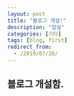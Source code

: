 ```yaml
---
layout: post
title: "블로그 개설!"
description: "잡설"
categories: [기타]
tags: [blog, first]
redirect_from:
  - /2019/07/26/
---
```


## 블로그 개설함.
